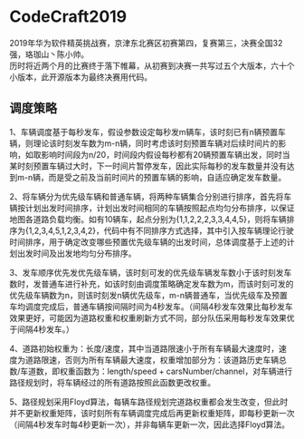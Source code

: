 # CodeCraft2019
2019年华为软件精英挑战赛，京津东北赛区初赛第四，复赛第三，决赛全国32强，珞珈山丶陈小帅。  
历时将近两个月的比赛终于落下帷幕，从初赛到决赛一共写过五个大版本，六十个小版本，此开源版本为最终决赛用代码。
  
## 调度策略
1、车辆调度基于每秒发车，假设参数设定每秒发m辆车，该时刻已有n辆预置车辆，则理论该时刻发车数为m-n辆，同时考虑该时刻预置车辆对后续时间片的影响，如取影响时间段为n/20，时间段内假设每秒都有20辆预置车辆出发，同时当某时刻预置车辆过大时，下一时间片暂停发车，因此实际每秒的发车数量并没有达到m-n辆，而是受之前及当前时间片的预置车辆的影响，自适应确定发车数量。  
  
2、将车辆分为优先级车辆和普通车辆，将两种车辆集合分别进行排序，首先将车辆按计划出发时间排序，计划出发时间相同的车辆按照起点均匀分布排序，以保证地图各道路负载均衡。如有10辆车，起点分别为{1,1,2,2,2,3,3,4,4,5}，则将车辆排序为{1,2,3,4,5,1,2,3,4,2}，代码中有不同排序方式选择，其中引入按车辆理论行驶时间排序，用于确定改变哪些预置优先级车辆的出发时间，总体调度基于上述的计划出发时间及出发地均匀分布排序。  
  
3、发车顺序优先发优先级车辆，该时刻可发的优先级车辆发车数小于该时刻发车数时，发普通车进行补充，如该时刻由调度策略确定发车数为m，而该时刻可发的优先级车辆数为n，则该时刻发n辆优先级车，m-n辆普通车，当优先级车及预置车均调度完成后，普通车辆按间隔时间为4秒发车。（间隔4秒发车效果比每秒发车效果更好，可能因为道路权重和权重刷新方式不同，部分队伍采用每秒发车效果优于间隔4秒发车。）  
  
4、道路初始权重为：长度/速度，其中当道路限速小于所有车辆最大速度时，速度为道路限速，否则为所有车辆最大速度，权重增加部分为：该道路历史车辆总数/车道数，即权重函数为：length/speed + carsNumber/channel，对车辆进行路径规划时，将车辆经过的所有道路按照此函数更改权重。  
  
5、路径规划采用Floyd算法，每辆车路径规划完道路权重都会发生改变，但此时并不更新权重矩阵，该时刻所有车辆调度完成后再更新权重矩阵，即每秒更新一次（间隔4秒发车时每4秒更新一次），并非每辆车更新一次，因此选择Floyd算法。  

